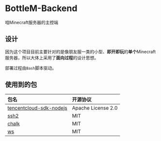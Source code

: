# BottleM-Backend
咱Minecraft服务器的主控端

## 设计

因为这个项目目前主要针对的是像朋友服一类的小型、**即开即玩**的**单个**Minecraft服务器，所以大体上采用了**面向过程**的设计思想。

部署过程由`Bash`脚本驱动。

## 使用到的包

| 包名 | 开源协议 |
|:---|:---|
| [tencentcloud-sdk-nodejs](https://github.com/TencentCloud/tencentcloud-sdk-nodejs/) | Apache License 2.0 |
| [ssh2](https://github.com/mscdex/ssh2) | MIT |
| [chalk](https://github.com/chalk/chalk) | MIT |
| [ws](https://github.com/websockets/ws) | MIT |

